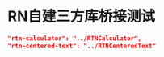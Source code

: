 # RN自建三方库桥接测试

```json
"rtn-calculator": "../RTNCalculator",
"rtn-centered-text": "../RTNCenteredText"
```